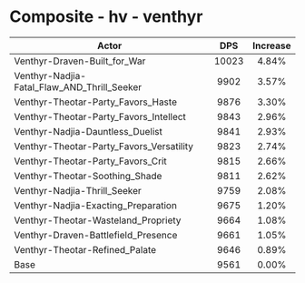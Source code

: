 # Composite - hv - venthyr
| Actor | DPS | Increase |
|---|:---:|:---:|
|Venthyr-Draven-Built_for_War|10023|4.84%|
|Venthyr-Nadjia-Fatal_Flaw_AND_Thrill_Seeker|9902|3.57%|
|Venthyr-Theotar-Party_Favors_Haste|9876|3.30%|
|Venthyr-Theotar-Party_Favors_Intellect|9843|2.96%|
|Venthyr-Nadjia-Dauntless_Duelist|9841|2.93%|
|Venthyr-Theotar-Party_Favors_Versatility|9823|2.74%|
|Venthyr-Theotar-Party_Favors_Crit|9815|2.66%|
|Venthyr-Theotar-Soothing_Shade|9811|2.62%|
|Venthyr-Nadjia-Thrill_Seeker|9759|2.08%|
|Venthyr-Nadjia-Exacting_Preparation|9675|1.20%|
|Venthyr-Theotar-Wasteland_Propriety|9664|1.08%|
|Venthyr-Draven-Battlefield_Presence|9661|1.05%|
|Venthyr-Theotar-Refined_Palate|9646|0.89%|
|Base|9561|0.00%|
